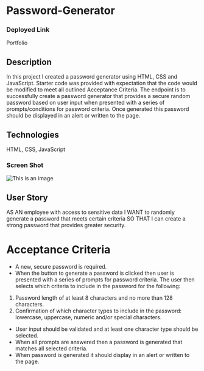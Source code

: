 # Password-Generator

### Deployed Link

Portfolio

## Description

In this project I created a password generator using HTML, CSS and JavaScript. Starter code was provided with expectation that the code would be modified to meet all outlined Acceptance Criteria. The endpoint is to successfully create a password generator that provides a secure random password based on user input when presented with a series of prompts/conditions for password criteria. Once generated this password should be displayed in an alert or written to the page. 

## Technologies

HTML, CSS, JavaScript

### Screen Shot

![This is an image](https://user-images.githubusercontent.com/95147890/149687112-8e073653-7078-4939-806e-41d2ef0e76d7.png)

## User Story

AS AN employee with access to sensitive data I WANT to randomly generate a password that meets certain criteria SO THAT I can create a strong password that provides greater security.

# Acceptance Criteria

- A new, secure password is required.
- When the button to generate a password is clicked then user is presented with a series of prompts for password criteria. The user then selects which criteria to include in the password for the following:
 1. Password length of at least 8 characters and no more than 128 characters.  
 2. Confirmation of which character types to include in the password: lowercase, uppercase, numeric and/or special characters.

- User input should be validated and at least one character type should be selected.
- When all prompts are answered then a password is generated that matches all selected criteria.
- When password is generated it should display in an alert or written to the page.


